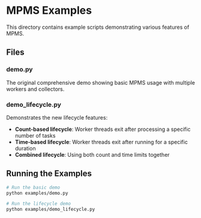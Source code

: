 # MPMS Examples

This directory contains example scripts demonstrating various features of MPMS.

## Files

### demo.py
The original comprehensive demo showing basic MPMS usage with multiple workers and collectors.

### demo_lifecycle.py
Demonstrates the new lifecycle features:
- **Count-based lifecycle**: Worker threads exit after processing a specific number of tasks
- **Time-based lifecycle**: Worker threads exit after running for a specific duration
- **Combined lifecycle**: Using both count and time limits together

## Running the Examples

```bash
# Run the basic demo
python examples/demo.py

# Run the lifecycle demo
python examples/demo_lifecycle.py
``` 